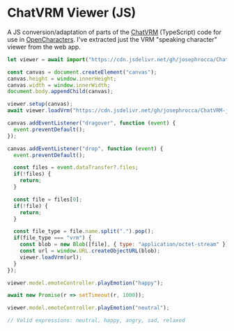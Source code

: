 # ChatVRM Viewer (JS)
A JS conversion/adaptation of parts of the [ChatVRM](https://github.com/pixiv/ChatVRM) (TypeScript) code for use in [OpenCharacters](https://github.com/josephrocca/OpenCharacters). I've extracted just the VRM "speaking character" viewer from the web app.

```js
let viewer = await import("https://cdn.jsdelivr.net/gh/josephrocca/ChatVRM-js@v0.0.18/features/vrmViewer/viewer.js").then(m => m.Viewer);

const canvas = document.createElement("canvas");
canvas.height = window.innerHeight;
canvas.width = window.innerWidth;
document.body.appendChild(canvas);

viewer.setup(canvas);
await viewer.loadVrm("https://cdn.jsdelivr.net/gh/josephrocca/ChatVRM-js@v0.0.18/AvatarSample_B.vrm");

canvas.addEventListener("dragover", function (event) {
  event.preventDefault();
});

canvas.addEventListener("drop", function (event) {
  event.preventDefault();

  const files = event.dataTransfer?.files;
  if(!files) {
    return;
  }

  const file = files[0];
  if(!file) {
    return;
  }

  const file_type = file.name.split(".").pop();
  if(file_type === "vrm") {
    const blob = new Blob([file], { type: "application/octet-stream" });
    const url = window.URL.createObjectURL(blob);
    viewer.loadVrm(url);
  }
});

viewer.model.emoteController.playEmotion("happy");

await new Promise(r => setTimeout(r, 1000));

viewer.model.emoteController.playEmotion("neutral");

// Valid expressions: neutral, happy, angry, sad, relaxed
```
